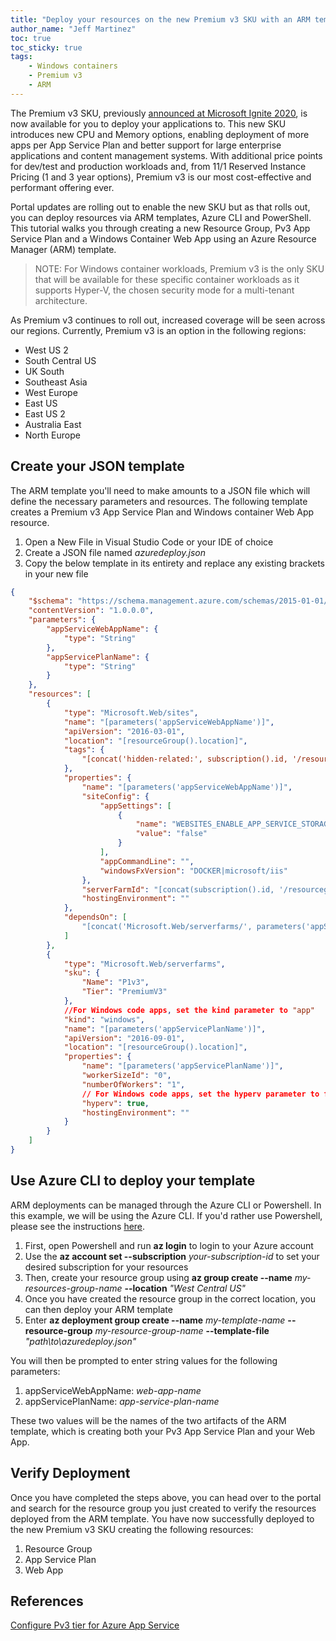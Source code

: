 ```yaml
---
title: "Deploy your resources on the new Premium v3 SKU with an ARM template"
author_name: "Jeff Martinez"
toc: true
toc_sticky: true
tags:
    - Windows containers
    - Premium v3
    - ARM
---
```



The Premium v3 SKU, previously [announced at Microsoft Ignite 2020](https://aka.ms/appservice2020), is now available for you to deploy your applications to.  This new SKU introduces new CPU and Memory options, enabling deployment of more apps per App Service Plan and better support for large enterprise applications and content management systems.  With additional price points for dev/test and production workloads and, from 11/1 Reserved Instance Pricing (1 and 3 year options),  Premium v3 is our most cost-effective and performant offering ever.

Portal updates are rolling out to enable the new SKU but as that rolls out, you can deploy resources via ARM templates, Azure CLI and PowerShell.  This tutorial walks you through creating a new Resource Group, Pv3 App Service Plan and a Windows Container Web App using an Azure Resource Manager (ARM) template.

>NOTE: For Windows container workloads, Premium v3 is the only SKU that will be available for these specific container workloads as it supports Hyper-V, the chosen security mode for a multi-tenant architecture.

As Premium v3 continues to roll out, increased coverage will be seen across our regions.  Currently, Premium v3 is an option in the following regions: 

- West US 2
- South Central US
- UK South
- Southeast Asia
- West Europe
- East US
- East US 2
- Australia East
- North Europe



## Create your JSON template
The ARM template you'll need to make amounts to a JSON file which will define the necessary parameters and resources.  The following template creates a Premium v3 App Service Plan and Windows container Web App resource.  

1.	Open a New File in Visual Studio Code or your IDE of choice
2.	Create a JSON file named *azuredeploy.json*
3.	Copy the below template in its entirety and replace any existing brackets in your new file

```JSON
{
    "$schema": "https://schema.management.azure.com/schemas/2015-01-01/deploymentTemplate.json#",
    "contentVersion": "1.0.0.0",
    "parameters": {
        "appServiceWebAppName": {
            "type": "String"
        },
        "appServicePlanName": {
            "type": "String"
        }
    },
    "resources": [
        {
            "type": "Microsoft.Web/sites",
            "name": "[parameters('appServiceWebAppName')]",
            "apiVersion": "2016-03-01",
            "location": "[resourceGroup().location]",
            "tags": {
                "[concat('hidden-related:', subscription().id, '/resourcegroups/', resourceGroup().name, '/providers/Microsoft.Web/serverfarms/', parameters('appServicePlanName'))]": "empty"
            },
            "properties": {
                "name": "[parameters('appServiceWebAppName')]",
                "siteConfig": {
                    "appSettings": [
                        {
                            "name": "WEBSITES_ENABLE_APP_SERVICE_STORAGE",
                            "value": "false"
                        }
                    ],
                    "appCommandLine": "",
                    "windowsFxVersion": "DOCKER|microsoft/iis"
                },
                "serverFarmId": "[concat(subscription().id, '/resourcegroups/', resourceGroup().name, '/providers/Microsoft.Web/serverfarms/', parameters('appServicePlanName'))]",
                "hostingEnvironment": ""
            },
            "dependsOn": [
                "[concat('Microsoft.Web/serverfarms/', parameters('appServicePlanName'))]"
            ]
        },
        {
            "type": "Microsoft.Web/serverfarms",
            "sku": {
                "Name": "P1v3",
                "Tier": "PremiumV3"                
            },
            //For Windows code apps, set the kind parameter to "app" 
            "kind": "windows",
            "name": "[parameters('appServicePlanName')]",
            "apiVersion": "2016-09-01",
            "location": "[resourceGroup().location]",
            "properties": {
                "name": "[parameters('appServicePlanName')]",
                "workerSizeId": "0",
                "numberOfWorkers": "1",
                // For Windows code apps, set the hyperv parameter to false
                "hyperv": true,                
                "hostingEnvironment": ""
            }
        }
    ]
}

```

## Use Azure CLI to deploy your template
ARM deployments can be managed through the Azure CLI or Powershell.  In this example, we will be using the Azure CLI.  If you'd rather use Powershell, please see the instructions [here](https://docs.microsoft.com/azure/azure-resource-manager/templates/template-tutorial-create-first-template?tabs=azure-powershell).

1.	First, open Powershell and run **az login** to login to your Azure account 
2.	Use the **az account set --subscription** *your-subscription-id* to set your desired subscription for your resources
3.	Then, create your resource group using **az group create --name** *my-resources-group-name* **--location** *"West Central US"*
4.	Once you have created the resource group in the correct location, you can then deploy your ARM template 
5.	Enter **az deployment group create --name** *my-template-name* **--resource-group** *my-resource-group-name* **--template-file** *"path\to\azuredeploy.json"*


You will then be prompted to enter string values for the following parameters:
1.	appServiceWebAppName: *web-app-name*
2.	appServicePlanName: *app-service-plan-name*

These two values will be the names of the two artifacts of the ARM template, which is creating both your Pv3 App Service Plan and your Web App.  

## Verify Deployment
Once you have completed the steps above, you can head over to the portal and search for the resource group you just created to verify the resources deployed from the ARM template.  You have now successfully deployed to the new Premium v3 SKU creating the following resources:

1. Resource Group
2. App Service Plan
3. Web App

## References
[Configure Pv3 tier for Azure App Service](https://docs.microsoft.com/azure/app-service/app-service-configure-premium-tier)




